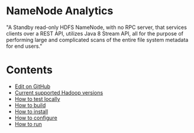 
# NameNode Analytics

"A Standby read-only HDFS NameNode, with no RPC server, that services clients over a REST API, utilizes Java 8 Stream API, all for the purpose of performing large and complicated scans of the entire file system metadata for end users."

Contents
=================

  * [Edit on GitHub](https://github.com/paypal/NNAnalytics)
  * [Current supported Hadoop versions](getting_started/supported_versions.md)
  * [How to test locally](getting_started/How_To_Test.md)
  * [How to build](getting_started/How_To_Build.md)
  * [How to install](getting_started/How_To_Install.md)
  * [How to configure](getting_started/How_To_Configure.md)
  * [How to run](getting_started/How_To_Run.md)


